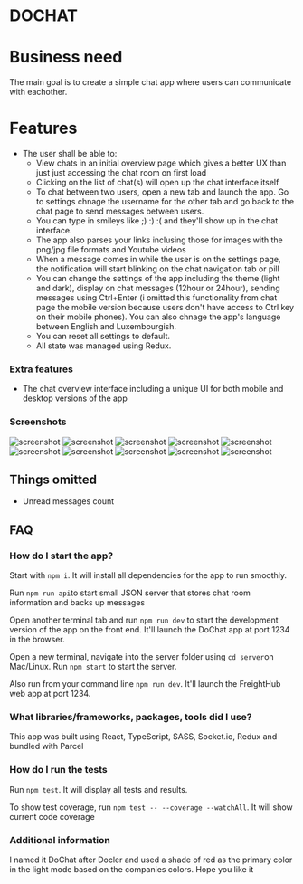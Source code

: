DOCHAT
====

# Business need

The main goal is to create a simple chat app where users can communicate with eachother. 


# Features

- The user shall be able to:
  - View chats in an initial overview page which gives a better UX than just just accessing the chat room on first load
  - Clicking on the list of chat(s) will open up the chat interface itself
  - To chat between two users, open a new tab and launch the app. Go to settings chnage the username for the other tab and go back to the chat page to send messages between users.
  - You can type in smileys like ;) :) :( and they'll show up in the chat interface.
  - The app also parses your links inclusing those for images with the png/jpg file formats and Youtube videos
  - When a message comes in while the user is on the settings page, the notification will start blinking on the chat navigation tab or pill
  - You can change the settings of the app including the theme (light and dark), display on chat messages (12hour or 24hour), sending messages using Ctrl+Enter (i omitted this functionality from chat page the mobile version because users don't have access to Ctrl key on their mobile phones). You can also chnage the app's language between English and Luxembourgish.
  - You can reset all settings to default.
  - All state was managed using Redux.

### Extra features

- The chat overview interface including a unique UI for both mobile and desktop versions of the app

### Screenshots
![screenshot](https://github.com/thepseudomind/dochat/screenshots/chat-overview-web.png)
![screenshot](https://github.com/thepseudomind/dochat/screenshots/dark_dark-mode-chat-overview.png)
![screenshot](https://github.com/thepseudomind/dochat/screenshots/mobile-home.png)
![screenshot](https://github.com/thepseudomind/dochat/screenshots/mobile-chat.png)
![screenshot](https://github.com/thepseudomind/dochat/screenshots/settings-language-web.png)
![screenshot](https://github.com/thepseudomind/dochat/screenshots/mobile-settings.png)
![screenshot](https://github.com/thepseudomind/dochat/screenshots/settings-language-web.png)
![screenshot](https://github.com/thepseudomind/dochat/screenshots/light_mobile-chat-dark.png)
![screenshot](https://github.com/thepseudomind/dochat/screenshots/mobile-settings-dark.png)
![screenshot](https://github.com/thepseudomind/dochat/screenshots/chatting-dark-web.png)


Things omitted
----

- Unread messages count

FAQ
----

### How do I start the app?

Start with `npm i`. It will install all dependencies for the app to run smoothly.

Run `npm run api`to start small JSON server that stores chat room information and backs up messages

Open another terminal tab and run `npm run dev` to start the development version of the app on the front end. It'll launch the DoChat app at port 1234 in the browser.

Open a new terminal, navigate into the server folder using `cd server`on Mac/Linux. Run `npm start` to start the server.

Also run from your command line `npm run dev`. It'll launch the FreightHub web app at port 1234.

### What libraries/frameworks, packages, tools did I use?

This app was built using React, TypeScript, SASS, Socket.io, Redux and bundled with Parcel

### How do I run the tests

Run `npm test`. It will display all tests and results.

To show test coverage, run `npm test -- --coverage --watchAll`. It will show current code coverage

### Additional information

I named it DoChat after Docler and used a shade of red as the primary color in the light mode based on the companies colors. Hope you like it

